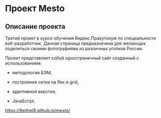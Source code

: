 # Проект Mesto

## Описание проекта

Третий проект в курсе обучения Яндекс.Пракутикум по специальности вэб-разработчик.  Данная страница предназначена для желающих поделиться своими фотографиями из различных уголков России. 

Проект представляет собой одностраничный сайт созданный с использованием:

- методологии БЭМ, 

- построения сетки на flex и grid,

- адаптивной верстки,

- JavaScript.

https://8eithel8.github.io/mesto/  









